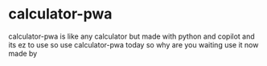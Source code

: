 # calculator-pwa
calculator-pwa is like any calculator but made with python and copilot and its ez to use so use calculator-pwa today  so why are you waiting use it now made by 
